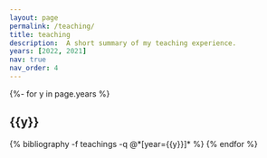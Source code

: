 ```yaml
---
layout: page
permalink: /teaching/
title: teaching
description:  A short summary of my teaching experience.
years: [2022, 2021]
nav: true
nav_order: 4
---
```

<!-- _pages/teaching.md -->
<div class="publications">

{%- for y in page.years %}
  <h2 class="year">{{y}}</h2>
  {% bibliography -f teachings -q @*[year={{y}}]* %}
{% endfor %}

</div>